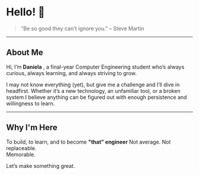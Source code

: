 # Hello! 👋

> "Be so good they can't ignore you." – Steve Martin

---

##  About Me

Hi, I’m **Daniela** , a final-year Computer Engineering student who’s always curious, always learning, and always striving to grow.

I may not know everything (yet), but give me a challenge and I’ll dive in headfirst. Whether it’s a new technology, an unfamiliar tool, or a broken system I believe anything can be figured out with enough persistence and willingness to learn.

---

##  Why I'm Here

To build, to learn, and to become **"that" engineer**
Not average. Not replaceable.  
Memorable.

Let’s make something great.
